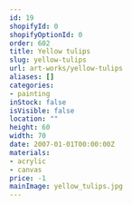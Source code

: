 ```yaml
---
id: 19
shopifyId: 0
shopifyOptionId: 0
order: 602
title: Yellow tulips
slug: yellow-tulips
url: art-works/yellow-tulips
aliases: []
categories:
- painting
inStock: false
isVisible: false
location: ""
height: 60
width: 70
date: 2007-01-01T00:00:00Z
materials:
- acrylic
- canvas
price: -1
mainImage: yellow_tulips.jpg
---
```

